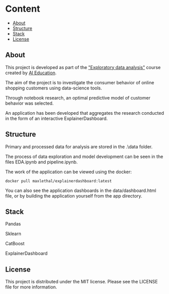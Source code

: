 # Content

* [About](#about)
* [Structure](#structure)
* [Stack](#stack)
* [License](#license)
 


## About
This project is developed as part of the ["Exploratory data analysis"](https://stepik.org/course/177213) course created by [AI Education](https://stepik.org/course/177213).

The aim of the project is to investigate the consumer behavior of online shopping customers using data-science tools.

Through notebook research, an optimal predictive model of customer behavior was selected. 

An application has been developed that aggregates the research conducted in the form of an interactive ExplainerDashboard.

## Structure

Primary and processed data for analysis are stored in the .\data folder.  

The process of data exploration and model development can be seen in the files EDA.ipynb and pipeline.ipynb.

The work of the application can be viewed using the docker:
```
docker pull maxlethal/explainerdashboard:latest
```
You can also see the application dashboards in the data/dashboard.html file, or by building the application yourself from the app directory.


## Stack
Pandas

Sklearn

CatBoost

ExplainerDashboard

## License
This project is distributed under the MIT license. Please see the LICENSE file for more information.